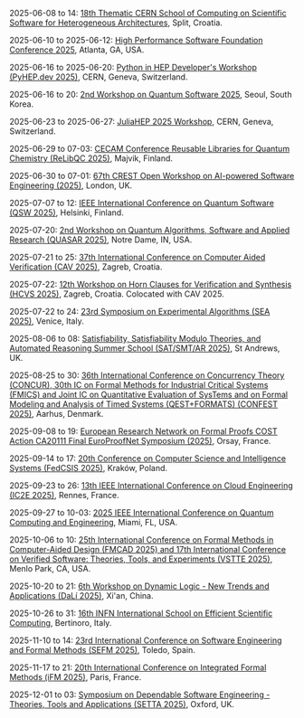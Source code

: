 2025-06-08 to 14: [18th Thematic CERN School of Computing on Scientific Software for Heterogeneous Architectures](https://csc.web.cern.ch/ "The school trains researchers in scientific software development for heterogeneous architectures. Topics include GPU programming, parallel computing, and software optimization for physics simulations. It emphasizes tools for high-energy physics, such as CERN’s experiments, focusing on performance portability and scalability in data-intensive applications."), Split, Croatia.

2025-06-10 to 2025-06-12: [High Performance Software Foundation Conference 2025](https://hpsf.io/2025/ "HPSF 2025 explores high-performance computing software, with applications in physics. Topics include parallel algorithms, GPU optimization, and scientific simulations. Discussions cover software for particle physics and cosmology, emphasizing computational advancements for large-scale data."), Atlanta, GA, USA.

2025-06-16 to 2025-06-20: [Python in HEP Developer's Workshop (PyHEP.dev 2025)](https://indico.cern.ch/event/1402271/ "PyHEP.dev 2025 focuses on Python tools for high-energy physics, emphasizing software development. Topics include data analysis pipelines, Monte Carlo simulations, and machine learning frameworks. Discussions cover applications in LHC experiments, advancing computational HEP tools."), CERN, Geneva, Switzerland.

2025-06-16 to 20: [2nd Workshop on Quantum Software 2025](https://pldi25.sigplan.org/home/wqs-2025 "This workshop focuses on quantum software, covering quantum programming languages, compilers, and verification. Topics include quantum circuit optimization, hybrid quantum-classical frameworks, and applications in quantum simulation, emphasizing software tools for quantum computing development."), Seoul, South Korea.

2025-06-23 to 2025-06-27: [JuliaHEP 2025 Workshop](https://indico.cern.ch/event/1402283/ "JuliaHEP 2025 explores Julia programming for high-energy physics, focusing on data analysis. Topics include Monte Carlo simulations, detector reconstruction, and statistical modeling. Discussions cover applications in LHC experiments, advancing computational tools for particle physics."), CERN, Geneva, Switzerland.

2025-06-29 to 07-03: [CECAM Conference Reusable Libraries for Quantum Chemistry (ReLibQC 2025)](https://helsinki.fi/en/conferences/reusable-libraries-quantum-chemistry-2025 "ReLibQC 2025 focuses on reusable quantum chemistry libraries, covering software frameworks, electronic structure calculations, and high-performance computing. Topics include modular code design, applications in molecular modeling, emphasizing open-source tools for quantum chemical simulations."), Majvik, Finland.

2025-06-30 to 07-01: [67th CREST Open Workshop on AI-powered Software Engineering (2025)](https://www.ucl.ac.uk/crest/events/2025/jun/67th-crest-open-workshop-ai-powered-software-engineering "This workshop focuses on AI-powered software engineering, covering machine learning for code analysis, automated testing, and software optimization. Topics include AI-driven debugging, program synthesis, and applications in software development, emphasizing AI-enhanced software engineering tools."), London, UK.

2025-07-07 to 12: [IEEE International Conference on Quantum Software (QSW 2025)](https://services.conferences.computer.org/2025/qsw/ "QSW 2025 focuses on quantum software, covering quantum programming languages, compilers, and verification tools. Topics include quantum circuit optimization, hybrid quantum-classical systems, and applications in quantum simulation, emphasizing software development for quantum computing advancements."), Helsinki, Finland.

2025-07-20: [2nd Workshop on Quantum Algorithms, Software and Applied Research (QUASAR 2025)](https://sites.google.com/view/quasar25 "QUASAR 2025 focuses on quantum algorithms and software, covering variational algorithms, quantum simulation, and software frameworks. Topics include quantum machine learning, error mitigation, and applications in chemistry and optimization, emphasizing practical quantum computing research and development."), Notre Dame, IN, USA.

2025-07-21 to 25: [37th International Conference on Computer Aided Verification (CAV 2025)](https://conferences.i-cav.org/2025/ "CAV 2025 focuses on computer-aided verification, covering model checking, formal methods, and program analysis. Topics include software verification, hardware validation, and applications in AI safety, emphasizing rigorous computational methods for system correctness."), Zagreb, Croatia.

2025-07-22: [12th Workshop on Horn Clauses for Verification and Synthesis (HCVS 2025)](https://www.sci.unich.it/hcvs25/ "Focuses on Horn clauses for formal verification and synthesis. Topics include automated reasoning, program verification, and applications in software and hardware validation."), Zagreb, Croatia. Colocated with CAV 2025.

2025-07-22 to 24: [23rd Symposium on Experimental Algorithms (SEA 2025)](https://regindex.github.io/sea2025.github.io "SEA 2025 focuses on experimental algorithms, covering algorithm engineering, data structures, and performance evaluation. Topics include graph algorithms, machine learning optimization, and applications in bioinformatics, emphasizing practical and experimental algorithmic research and implementation."), Venice, Italy.

2025-08-06 to 08: [Satisfiability, Satisfiability Modulo Theories, and Automated Reasoning Summer School (SAT/SMT/AR 2025)](https://sat-smt-ar-school.gitlab.io/www/2025/ "Covers satisfiability and automated reasoning. Topics include SAT/SMT solvers, formal verification, and applications in software and hardware system validation."), St Andrews, UK.

2025-08-25 to 30: [36th International Conference on Concurrency Theory (CONCUR), 30th IC on Formal Methods for Industrial Critical Systems (FMICS) and Joint IC on Quantitative Evaluation of SysTems and on Formal Modeling and Analysis of Timed Systems (QEST+FORMATS) (CONFEST 2025)](https://conferences.au.dk/confest2025 "CONFEST 2025 explores concurrency, formal methods, and system evaluation, covering timed systems, model checking, and performance analysis. Topics include applications in critical systems, real-time software, and AI, emphasizing formal and quantitative computational methodologies."), Aarhus, Denmark.

2025-09-08 to 19: [European Research Network on Formal Proofs COST Action CA20111 Final EuroProofNet Symposium (2025)](https://europroofnet.github.io/Symposium/ "Explores formal proofs and verification techniques in computer science. Topics include automated theorem proving, proof assistants, and formal methods for software and hardware verification, with applications in ensuring system correctness and reliability."), Orsay, France.

2025-09-14 to 17: [20th Conference on Computer Science and Intelligence Systems (FedCSIS 2025)](https://2025.fedcsis.org/ "FedCSIS 2025 explores computer science and intelligent systems, covering algorithms, AI, and data science. Topics include machine learning, cybersecurity, and software engineering, emphasizing interdisciplinary computational methods and applications in intelligent system design and analysis."), Kraków, Poland.

2025-09-23 to 26: [13th IEEE International Conference on Cloud Engineering (IC2E 2025)](https://conferences.computer.org/IC2E/2025/ "IC2E 2025 focuses on cloud engineering, covering cloud architectures, serverless computing, and resource management. Topics include AI-driven cloud optimization, big data processing, and applications in IoT, emphasizing scalable and efficient cloud-based computational systems."), Rennes, France.

2025-09-27 to 10-03: [2025 IEEE International Conference on Quantum Computing and Engineering](https://qce.ieee.org/ "QCE25 explores quantum computing and engineering, focusing on quantum algorithms, hardware, and software development. Topics include quantum error correction, qubit technologies, and applications in physics and cryptography. The conference discusses advancements in quantum simulation for condensed matter and high-energy physics."), Miami, FL, USA.

2025-10-06 to 10: [25th International Conference on Formal Methods in Computer-Aided Design (FMCAD 2025) and 17th International Conference on Verified Software: Theories, Tools, and Experiments (VSTTE 2025)](https://fmcad.org/FMCAD25/ "FMCAD and VSTTE 2025 explore formal methods and verified software, covering model checking, theorem proving, and software verification. Topics include applications in hardware design, AI, and critical systems, emphasizing computational tools for ensuring correctness and reliability in software and hardware."), Menlo Park, CA, USA.

2025-10-20 to 21: [6th Workshop on Dynamic Logic - New Trends and Applications (DaLí 2025)](http://www.dali2025.cn/ "Explores dynamic logic and its applications. Topics include formal verification, program semantics, and computational logic for software and system analysis."), Xi'an, China.

2025-10-26 to 31: [16th INFN International School on Efficient Scientific Computing](https://agenda.infn.it/event/41595/ "ESC25 trains researchers in scientific computing, focusing on architectures and tools for large-scale applications. Topics include parallel computing, GPU optimization, and software frameworks for physics simulations. The school emphasizes methodologies for high-performance computing in high-energy physics, astrophysics, and computational biology."), Bertinoro, Italy.

2025-11-10 to 14: [23rd International Conference on Software Engineering and Formal Methods (SEFM 2025)](https://sefm-conference.github.io/2025/ "Focuses on formal methods in software engineering. Topics include program verification, model checking, and applications in software development and system reliability."), Toledo, Spain.

2025-11-17 to 21: [20th International Conference on Integrated Formal Methods (iFM 2025)](https://ifm2025.ens.psl.eu/ "Explores integrated formal methods for system design. Topics include formal verification, model-based development, and applications in software and hardware systems."), Paris, France.

2025-12-01 to 03: [Symposium on Dependable Software Engineering - Theories, Tools and Applications (SETTA 2025)](https://www.setta2025.uk/ "SETTA 2025 explores dependable software engineering, covering formal verification, testing, and fault tolerance. Topics include applications in safety-critical systems, AI, and cybersecurity, emphasizing computational tools and theoretical methods for ensuring software reliability and correctness."), Oxford, UK.

